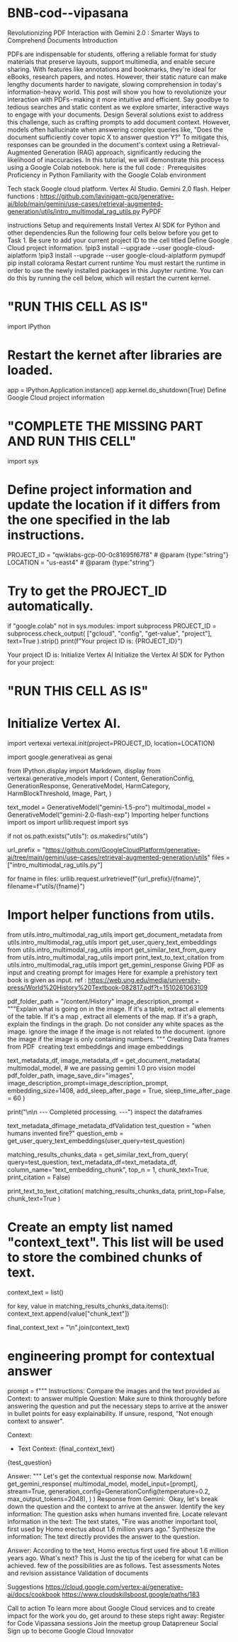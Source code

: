 # BNB-cod--vipasana
 
Revolutionizing PDF Interaction with Gemini 2.0 : Smarter Ways to Comprehend Documents
Introduction

PDFs are indispensable for students, offering a reliable format for study materials that preserve layouts, support multimedia, and enable secure sharing. With features like annotations and bookmarks, they're ideal for eBooks, research papers, and notes. However, their static nature can make lengthy documents harder to navigate, slowing comprehension in today's information-heavy world.
This post will show you how to revolutionize your interaction with PDFs - making it more intuitive and efficient. Say goodbye to tedious searches and static content as we explore smarter, interactive ways to engage with your documents.
Design
Several solutions exist to address this challenge, such as crafting prompts to add document context. However, models often hallucinate when answering complex queries like, "Does the document sufficiently cover topic X to answer question Y?"
To mitigate this, responses can be grounded in the document's context using a Retrieval-Augmented Generation (RAG) approach, significantly reducing the likelihood of inaccuracies.
In this tutorial, we will demonstrate this process using a Google Colab notebook.
here is the full code : 
Prerequisites
Proficiency in Python
Familiarity with the Google Colab environment

Tech stack
Google cloud platform.
Vertex AI Studio.
Gemini 2.0 flash.
Helper functions : https://github.com/lavinigam-gcp/generative-ai/blob/main/gemini/use-cases/retrieval-augmented-generation/utils/intro_multimodal_rag_utils.py
PyPDF

instructions
Setup and requirements
Install Vertex AI SDK for Python and other dependencies
Run the following four cells below before you get to Task 1. Be sure to add your current project ID to the cell titled Define Google Cloud project information.
!pip3 install --upgrade --user google-cloud-aiplatform
!pip3 install --upgrade --user google-cloud-aiplatform pymupdf
pip install colorama
Restart current runtime
You must restart the runtime in order to use the newly installed packages in this Jupyter runtime. You can do this by running the cell below, which will restart the current kernel.
# "RUN THIS CELL AS IS"

import IPython

# Restart the kernet after libraries are loaded.

app = IPython.Application.instance()
app.kernel.do_shutdown(True)
Define Google Cloud project information
# "COMPLETE THE MISSING PART AND RUN THIS CELL"
import sys

# Define project information and update the location if it differs from the one specified in the lab instructions.

PROJECT_ID = "qwiklabs-gcp-00-0c81695f67f8"  # @param {type:"string"}
LOCATION = "us-east4"  # @param {type:"string"}

# Try to get the PROJECT_ID automatically.
if "google.colab" not in sys.modules:
    import subprocess
    PROJECT_ID = subprocess.check_output(
        ["gcloud", "config", "get-value", "project"], text=True
    ).strip()
print(f"Your project ID is: {PROJECT_ID}")

Your project ID is: <bnb-code-vipasana>
Initialize Vertex AI
Initialize the Vertex AI SDK for Python for your project:
# "RUN THIS CELL AS IS"

# Initialize Vertex AI.

import vertexai
vertexai.init(project=PROJECT_ID, location=LOCATION)

import google.generativeai as genai

from IPython.display import Markdown, display
from vertexai.generative_models import (
    Content,
    GenerationConfig,
    GenerationResponse,
    GenerativeModel,
    HarmCategory,
    HarmBlockThreshold,
    Image,
    Part,
)

text_model = GenerativeModel("gemini-1.5-pro")
multimodal_model = GenerativeModel("gemini-2.0-flash-exp")
Importing helper functions 
import os
import urllib.request
import sys

if not os.path.exists("utils"):
    os.makedirs("utils")

url_prefix = "https://github.com/GoogleCloudPlatform/generative-ai/tree/main/gemini/use-cases/retrieval-augmented-generation/utils"
files = ["intro_multimodal_rag_utils.py"]

for fname in files:
    urllib.request.urlretrieve(f"{url_prefix}/{fname}", filename=f"utils/{fname}")

# Import helper functions from utils.

from utils.intro_multimodal_rag_utils import get_document_metadata
from utils.intro_multimodal_rag_utils import get_user_query_text_embeddings
from utils.intro_multimodal_rag_utils import get_similar_text_from_query
from utils.intro_multimodal_rag_utils import print_text_to_text_citation
from utils.intro_multimodal_rag_utils import get_gemini_response
Giving PDF as input and creating prompt for images
Here for example a prehistory text book is given as input.
ref : https://web.ung.edu/media/university-press/World%20History%20Textbook-082817.pdf?t=1510261063109

pdf_folder_path = "/content/History"
image_description_prompt = """Explain what is going on in the image.
If it's a table, extract all elements of the table.
If it's a map , extract all elements of the map.
If it's a graph, explain the findings in the graph.
Do not consider any white spaces as the image.
ignore the image if the image is not related to the document.
ignore the image if the image is only containing numbers.
"""
Creating Data frames from PDF 
creating text embeddings and image embeddings

text_metadata_df, image_metadata_df = get_document_metadata(
    multimodal_model, # we are passing gemini 1.0 pro vision model
    pdf_folder_path,
    image_save_dir="images",
    image_description_prompt=image_description_prompt,
    embedding_size=1408,
    add_sleep_after_page = True,
    sleep_time_after_page = 60
)

print("\n\n --- Completed processing. ---")
inspect the dataframes

text_metadata_dfimage_metadata_dfValidation
test_question = "when humans invented fire?"
question_emb = get_user_query_text_embeddings(user_query=test_question)

matching_results_chunks_data = get_similar_text_from_query(
    query=test_question,
    text_metadata_df=text_metadata_df,
    column_name="text_embedding_chunk",
    top_n = 1,
    chunk_text=True,
    print_citation = False)

print_text_to_text_citation(
    matching_results_chunks_data,
    print_top=False,
    chunk_text=True
)
# Create an empty list named "context_text". This list will be used to store the combined chunks of text.
context_text = list()

for key, value in matching_results_chunks_data.items():
    context_text.append(value["chunk_text"])

final_context_text = "\n".join(context_text)

# engineering prompt for contextual answer
prompt = f""" Instructions: Compare the images and the text provided as Context: to answer multiple Question:
Make sure to think thoroughly before answering the question and put the necessary steps to arrive at the answer in bullet points for easy explainability.
If unsure, respond, "Not enough context to answer".

Context:
 - Text Context:
 {final_context_text}

{test_question}

Answer:
"""
Let's get the contextual response now.
Markdown(
    get_gemini_response(
        multimodal_model,
        model_input=[prompt],
        stream=True,
        generation_config=GenerationConfig(temperature=0.2, max_output_tokens=2048),
    )
)
Response from Gemini: 
Okay, let's break down the question and the context to arrive at the answer.
Identify the key information: The question asks when humans invented fire.
Locate relevant information in the text: The text states, "Fire was another important tool, first used by Homo erectus about 1.6 million years ago."
Synthesize the information: The text directly provides the answer to the question.

Answer: According to the text, Homo erectus first used fire about 1.6 million years ago.
What's next?
This is Just the tip of the iceberg for what can be achieved. few of the possibilities are as follows.
Test assessments
Notes and revision assistance
Validation of documents

Suggestions
https://cloud.google.com/vertex-ai/generative-ai/docs/cookbook
https://www.cloudskillsboost.google/paths/183

Call to action
To learn more about Google Cloud services and to create impact for the work you do, get around to these steps right away:
Register for Code Vipassana sessions
Join the meetup group Datapreneur Social
Sign up to become Google Cloud Innovator

